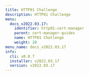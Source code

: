 ```yaml
---
title: HTTP01 Challenge
description: HTTP01 Challenge
menu:
  docs_v2022.03.17:
    identifier: http01-cert-manager
    parent: cert-manager-guides
    name: HTTP01 Challenge
    weight: 20
menu_name: docs_v2022.03.17
info:
  cli: v0.0.7
  installer: v2022.03.17
  version: v2022.03.17
---
```


